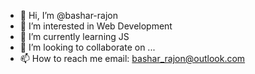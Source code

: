 - 👋 Hi, I’m @bashar-rajon
- 👀 I’m interested in Web Development 
- 🌱 I’m currently learning JS
- 💞️ I’m looking to collaborate on ...
- 📫 How to reach me email: bashar_rajon@outlook.com

<!---
bashar-rajon/bashar-rajon is a ✨ special ✨ repository because its `README.md` (this file) appears on your GitHub profile.
You can click the Preview link to take a look at your changes.
--->
